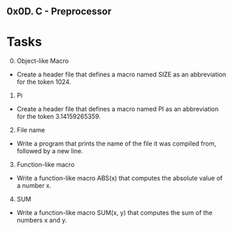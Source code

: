 ## 0x0D. C - Preprocessor
# Tasks
0. Object-like Macro
- Create a header file that defines a macro named SIZE as an abbreviation for the token 1024.
1. Pi
- Create a header file that defines a macro named PI as an abbreviation for the token 3.14159265359.
2. File name
- Write a program that prints the name of the file it was compiled from, followed by a new line.
3. Function-like macro
- Write a function-like macro ABS(x) that computes the absolute value of a number x.
4. SUM
- Write a function-like macro SUM(x, y) that computes the sum of the numbers x and y.
